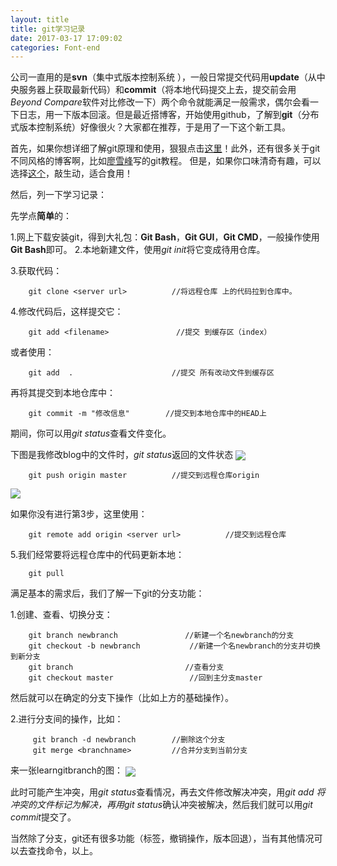 ```yaml
---
layout: title
title: git学习记录
date: 2017-03-17 17:09:02
categories: Font-end
---
```


公司一直用的是**svn**（集中式版本控制系统 ），一般日常提交代码用**update**（从中央服务器上获取最新代码）和**commit**（将本地代码提交上去，提交前会用*Beyond Compare*软件对比修改一下）两个命令就能满足一般需求，偶尔会看一下日志，用一下版本回滚。但是最近搭博客，开始使用github，了解到**git**（分布式版本控制系统）好像很火？大家都在推荐，于是用了一下这个新工具。

首先，如果你想详细了解git原理和使用，狠狠点击[这里](https://git-scm.com/book/en/v2)！此外，还有很多关于git不同风格的博客啊，比如[廖雪峰](http://www.liaoxuefeng.com)写的git教程。
但是，如果你口味清奇有趣，可以选择[这个](http://learngitbranching.js.org/)，敲生动，适合食用！

然后，列一下学习记录：

先学点**简单**的：

1.网上下载安装git，得到大礼包：**Git Bash**，**Git GUI**，**Git CMD**，一般操作使用**Git Bash**即可。
2.本地新建文件，使用*git init*将它变成待用仓库。

<!--more-->

3.获取代码：

``` dos
	git clone <server url> 			//将远程仓库 上的代码拉到仓库中。
``` 

4.修改代码后，这样提交它：

``` dos
	git add <filename>               //提交 到缓存区（index） 
``` 

或者使用：

``` dos
	git add  .                  	//提交 所有改动文件到缓存区
``` 

再将其提交到本地仓库中：

``` dos
    git commit -m "修改信息"     	//提交到本地仓库中的HEAD上
``` 

期间，你可以用*git status*查看文件变化。

下图是我修改blog中的文件时，*git status*返回的文件状态
<img src="../../../../assets/img/3-17-1.png"   align=center />

``` dos
	git push origin master          //提交到远程仓库origin
``` 
 
<img src="../../../../assets/img/3-17-2.png"   align=center />

如果你没有进行第3步，这里使用：

``` dos
	git remote add origin <server url>			//提交到远程仓库
``` 

5.我们经常要将远程仓库中的代码更新本地：

``` dos
	git pull
``` 

满足基本的需求后，我们了解一下git的分支功能：

1.创建、查看、切换分支：

``` dos
	git branch newbranch               //新建一个名newbranch的分支
    git checkout -b newbranch     		//新建一个名newbranch的分支并切换到新分支
    git branch                         //查看分支
    git checkout master                 //回到主分支master
``` 
   
然后就可以在确定的分支下操作（比如上方的基础操作）。

2.进行分支间的操作，比如：

``` dos
	 git branch -d newbranch        //删除这个分支  
     git merge <branchname>         //合并分支到当前分支
``` 

来一张learngitbranch的图：
<img src="../../../../assets/img/3-17-3.png"   align=center />

此时可能产生冲突，用*git status*查看情况，再去文件修改解决冲突，用*git add <filename>*将冲突的文件标记为解决，再用*git status*确认冲突被解决，然后我们就可以用*git commit*提交了。

当然除了分支，git还有很多功能（标签，撤销操作，版本回退），当有其他情况可以去查找命令，以上。 

